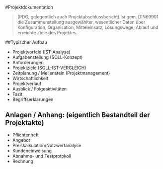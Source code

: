 #Projektdokumentation 
>(PDO, gelegentlich auch Projektabschlussbericht) ist gem. DIN69901 die Zusammenstellung ausgewählter, wesentlicher Daten über Konfiguration, Organisation, Mitteleinsatz, Lösungswege, Ablauf und erreichte Ziele des Projektes.

##Typischer Aufbau
* Projektvorfeld (IST-Analyse)
* Aufgabenstellung (SOLL-Konzept)
* Anforderungen
* Projektziele (SOLL-IST-VERGLEICH)
* Zeitplanung / Meilenstein (Projektmanagement)
* Wirtschaftlichkeit
* Projektverlauf
* Ausblick / Folgeaktivitäten
* Fazit
* Begriffserklärungen

## Anlagen / Anhang: (eigentlich Bestandteil der Projektakte)
* Pflichtenheft
* Angebot
* Preiskalkulation/Nutzwertanalyse
* Kundeneinweisung
* Abnahme- und Testprotokoll
* Rechnung
